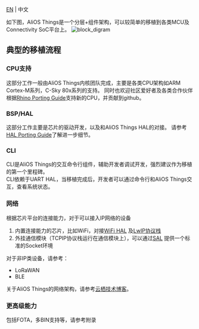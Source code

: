 [EN](AliOS-Things-Porting-Guide) | 中文

如下图，AliOS Things是一个分层+组件架构，可以较简单的移植到各类MCU及Connectivity SoC平台上。
![block_digram](https://img.alicdn.com/tfs/TB1fKQMihrI8KJjy0FpXXb5hVXa-2330-1292.png)


## 典型的移植流程
### CPU支持
这部分工作一般由AliOS Things内核团队完成，主要是各类CPU架构如ARM Cortex-M系列，C-Sky 80x系列的支持。
同时也欢迎社区爱好者及各类合作伙伴根据[Rhino Porting Guide](https://github.com/alibaba/AliOS-Things/wiki/AliOS-Things-Rhino-Porting-Guide)支持新的CPU，并贡献到github。

### BSP/HAL
这部分工作主要是芯片的驱动开发，以及和AliOS Things HAL的对接。
请参考[HAL Porting Guide](https://github.com/alibaba/AliOS-Things/wiki/AliOS-Things-HAL-Porting-Guide)了解进一步细节。

### CLI
CLI是AliOS Things的交互命令行组件，辅助开发者调试开发，强烈建议作为移植的第一个里程碑。<br>
CLI依赖于UART HAL，当移植完成后，开发者可以通过命令行和AliOS Things交互，查看系统状态。

### 网络
根据芯片平台的连接能力，对于可以接入IP网络的设备
1. 内置连接能力的芯片，比如WiFi，对接[WiFi HAL](https://github.com/alibaba/AliOS-Things/wiki/AliOS-Things-WiFi-Porting-Guide)
及[LwIP协议栈](https://github.com/alibaba/AliOS-Things/wiki/AliOS-Things-LwIP-Porting-Guide)
2. 外挂通信模块（TCPIP协议栈运行在通信模块上），可以通过[SAL](https://github.com/alibaba/AliOS-Things/tree/master/device/sal/README.md) 提供一个标准的Socket环境

对于非IP类设备，请参考：
- LoRaWAN
- BLE

关于AliOS Things的网络架构，请参考[云栖技术博客](https://yq.aliyun.com/articles/327862)。

### 更高级能力
包括FOTA，多BIN支持等，请参考附录
